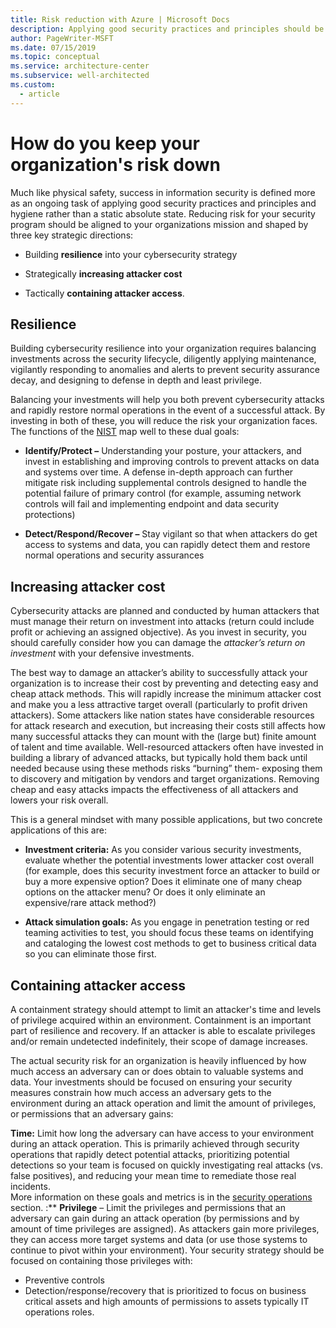 ```yaml
---
title: Risk reduction with Azure | Microsoft Docs
description: Applying good security practices and principles should be an ongoing task rather than a static absolute state.
author: PageWriter-MSFT
ms.date: 07/15/2019
ms.topic: conceptual
ms.service: architecture-center
ms.subservice: well-architected
ms.custom:
  - article
---
```


# How do you keep your organization's risk down

Much like physical safety, success in information security is defined more as an ongoing task of applying good security practices and principles and hygiene rather than a static absolute state. Reducing risk for your security program should be aligned to your organizations mission and shaped by three key strategic directions:

- Building **resilience** into your cybersecurity strategy

- Strategically **increasing attacker cost**

- Tactically **containing attacker access**.

## Resilience

Building cybersecurity resilience into your organization requires balancing investments across the security lifecycle, diligently applying maintenance, vigilantly responding to anomalies and alerts to prevent security assurance decay, and designing to defense in depth and least privilege.

Balancing your investments will help you both prevent cybersecurity attacks and rapidly restore normal operations in the event of a successful attack. By investing in both of these, you will reduce the risk your organization faces. The functions of the [NIST](https://www.nist.gov/cyberframework) map well to these dual goals:

- **Identify/Protect –** Understanding your posture, your attackers, and invest in establishing and improving controls to prevent attacks on data and systems over time. A defense in-depth approach can further mitigate risk including supplemental controls designed to handle the potential failure of primary control (for example, assuming network controls will fail and implementing endpoint and data security protections)

- **Detect/Respond/Recover –** Stay vigilant so that when attackers do get access to systems and data, you can rapidly detect them and restore normal operations and security assurances

## Increasing attacker cost

Cybersecurity attacks are planned and conducted by human attackers that must manage their return on investment into attacks (return could include profit or achieving an assigned objective). As you invest in security, you should carefully consider how you can damage the *attacker’s return on investment* with your defensive investments.

The best way to damage an attacker’s ability to successfully attack your organization is to increase their cost by preventing and detecting easy and cheap attack methods. This will rapidly increase the minimum attacker cost and make you a less attractive target overall (particularly to profit driven attackers). Some attackers like nation states have considerable resources for attack research and execution, but increasing their costs still affects how many successful attacks they can mount with the (large but) finite amount of talent and time available. Well-resourced attackers often have invested in building a library of advanced attacks, but typically hold them back until needed because using these methods risks “burning” them- exposing them to discovery and mitigation by vendors and target organizations. Removing cheap and easy attacks impacts the effectiveness of all attackers and lowers your risk overall.

This is a general mindset with many possible applications, but two concrete applications of this are:

- **Investment criteria:** As you consider various security investments, evaluate whether the potential investments lower attacker cost overall (for example, does this security investment force an attacker to build or buy a more expensive option? Does it eliminate one of many cheap options on the attacker menu? Or does it only eliminate an expensive/rare attack method?)

- **Attack simulation goals:** As you engage in penetration testing or red teaming activities to test, you should focus these teams on identifying and cataloging the lowest cost methods to get to business critical data so you can eliminate those first.

## Containing attacker access

A containment strategy should attempt to limit an attacker's time and levels  of privilege acquired within an environment. Containment is an important part  of resilience and recovery. If an attacker is able to escalate privileges and/or  remain undetected indefinitely, their scope of damage increases.

The actual security risk for an organization is heavily influenced by how much access an adversary can or does obtain to valuable systems and data. Your investments should be focused on ensuring your security measures constrain how much access an adversary gets to the environment during an  attack operation and limit the amount of privileges, or permissions that  an adversary gains:

**Time:** Limit how long the adversary can have access to your environment during an attack operation. This is primarily achieved through security operations that rapidly detect potential attacks, prioritizing potential detections so your team is focused on quickly investigating real attacks (vs. false positives), and reducing your mean time to remediate those real incidents.  
 More information on these goals and metrics is in the [security operations](./security-operations.md#objective-and-metrics) section.
:** 
**Privilege** – Limit the privileges and permissions that an adversary can gain during an attack operation (by permissions and by amount of time privileges are assigned). As attackers gain more privileges, they can access more  target systems and data (or use those systems to continue to pivot within your environment).  Your security strategy should be focused on containing those privileges with:

- Preventive controls
- Detection/response/recovery that is prioritized to focus on business critical assets and high amounts of permissions to assets typically IT operations roles.

